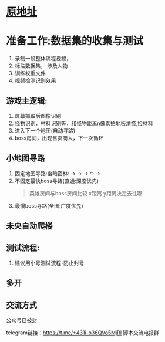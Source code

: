 # [原地址](https://github.com/c925777075/yolov5-dnf)

# 准备工作:数据集的收集与测试

1. 录制一段整体流程视频，
2. 标注数据集， 涉及人物
3. 训练权重文件
4. 视频检测识别效果

## 游戏主逻辑:

1. 屏幕抓取后图像识别
2. 怪物识别，材料识别等，和怪物距离n像素拍地板清怪,捡材料
3. 进入下一个地图(自动寻路)
4. boss房间，出现售卖商人，下一次循环

## 小地图寻路

1. 固定地图寻路:幽暗密林:  → → → ↑ →
2. 不固定最快boss寻路(直通:深度优先)
   > 英雄房间与boss房间比较 x距离 y距离决定去往哪
3. 最慢boss寻路(全图:广度优先)

## 未央自动爬楼

## 测试流程:
1. 建议用小号测试流程-防止封号

## 多开

## 交流方式
公众号已被封

telegram链接：https://t.me/+431i-o36QVo5MjRl  脚本交流电报群


